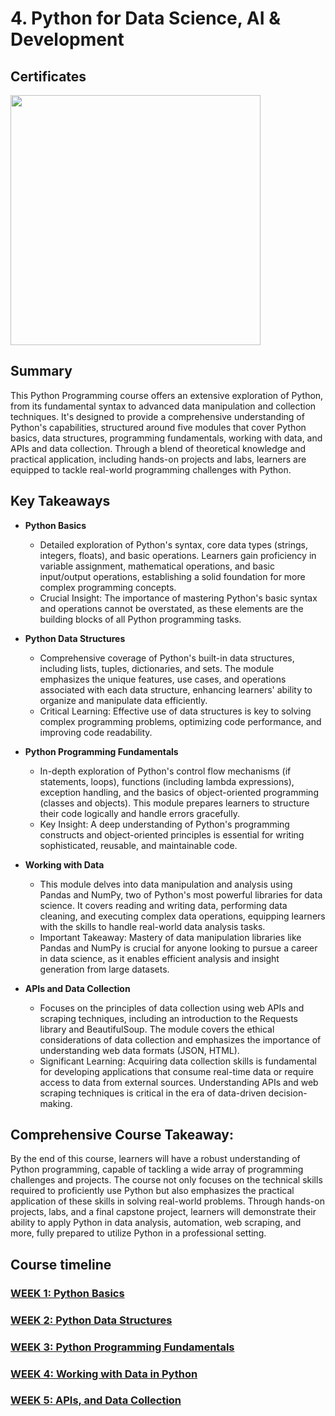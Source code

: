 # 4. Python for Data Science, AI & Development

## Certificates 
<p aligh="middle">
  <a href="https://coursera.org/share/577c9bcf07459df260d54cce8f09469f"><img src="https://github.com/imjustha/IBM_DataScienceProfessional_Certificate/assets/76855473/bb8eb49a-d3e9-4726-9f3f-22793c14b460" height="400"></a>

## Summary
This Python Programming course offers an extensive exploration of Python, from its fundamental syntax to advanced data manipulation and collection techniques. It's designed to provide a comprehensive understanding of Python's capabilities, structured around five modules that cover Python basics, data structures, programming fundamentals, working with data, and APIs and data collection. Through a blend of theoretical knowledge and practical application, including hands-on projects and labs, learners are equipped to tackle real-world programming challenges with Python.

## Key Takeaways
- **Python Basics**
  - Detailed exploration of Python's syntax, core data types (strings, integers, floats), and basic operations. Learners gain proficiency in variable assignment, mathematical operations, and basic input/output operations, establishing a solid foundation for more complex programming concepts.
  - Crucial Insight: The importance of mastering Python's basic syntax and operations cannot be overstated, as these elements are the building blocks of all Python programming tasks.

- **Python Data Structures**
  - Comprehensive coverage of Python's built-in data structures, including lists, tuples, dictionaries, and sets. The module emphasizes the unique features, use cases, and operations associated with each data structure, enhancing learners' ability to organize and manipulate data efficiently.
  - Critical Learning: Effective use of data structures is key to solving complex programming problems, optimizing code performance, and improving code readability.

- **Python Programming Fundamentals**
  - In-depth exploration of Python's control flow mechanisms (if statements, loops), functions (including lambda expressions), exception handling, and the basics of object-oriented programming (classes and objects). This module prepares learners to structure their code logically and handle errors gracefully.
  - Key Insight: A deep understanding of Python's programming constructs and object-oriented principles is essential for writing sophisticated, reusable, and maintainable code.

- **Working with Data**
  - This module delves into data manipulation and analysis using Pandas and NumPy, two of Python's most powerful libraries for data science. It covers reading and writing data, performing data cleaning, and executing complex data operations, equipping learners with the skills to handle real-world data analysis tasks.
  - Important Takeaway: Mastery of data manipulation libraries like Pandas and NumPy is crucial for anyone looking to pursue a career in data science, as it enables efficient analysis and insight generation from large datasets.

- **APIs and Data Collection**
  - Focuses on the principles of data collection using web APIs and scraping techniques, including an introduction to the Requests library and BeautifulSoup. The module covers the ethical considerations of data collection and emphasizes the importance of understanding web data formats (JSON, HTML).
  - Significant Learning: Acquiring data collection skills is fundamental for developing applications that consume real-time data or require access to data from external sources. Understanding APIs and web scraping techniques is critical in the era of data-driven decision-making.

## Comprehensive Course Takeaway:
By the end of this course, learners will have a robust understanding of Python programming, capable of tackling a wide array of programming challenges and projects. The course not only focuses on the technical skills required to proficiently use Python but also emphasizes the practical application of these skills in solving real-world problems. Through hands-on projects, labs, and a final capstone project, learners will demonstrate their ability to apply Python in data analysis, automation, web scraping, and more, fully prepared to utilize Python in a professional setting.


## Course timeline

### [WEEK 1: Python Basics](https://github.com/imjustha/IBM_DataScienceProfessional_Certificate/tree/main/4.%20Python%20for%20Data%20Science%2C%20AI%20%26%20Development/Week1)
### [WEEK 2: Python Data Structures](https://github.com/imjustha/IBM_DataScienceProfessional_Certificate/tree/main/4.%20Python%20for%20Data%20Science%2C%20AI%20%26%20Development/Week2)
### [WEEK 3: Python Programming Fundamentals](https://github.com/imjustha/IBM_DataScienceProfessional_Certificate/tree/main/4.%20Python%20for%20Data%20Science%2C%20AI%20%26%20Development/Week3)
### [WEEK 4: Working with Data in Python](https://github.com/imjustha/IBM_DataScienceProfessional_Certificate/tree/main/4.%20Python%20for%20Data%20Science%2C%20AI%20%26%20Development/Week4)
### [WEEK 5: APIs, and Data Collection](https://github.com/imjustha/IBM_DataScienceProfessional_Certificate/tree/main/4.%20Python%20for%20Data%20Science%2C%20AI%20%26%20Development/Week5)


